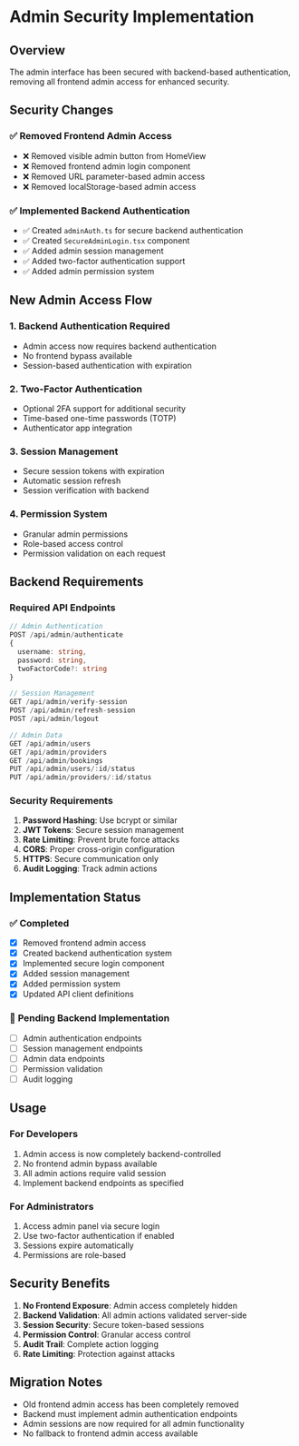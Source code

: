 # Admin Security Implementation

## Overview

The admin interface has been secured with backend-based authentication, removing all frontend admin access for enhanced security.

## Security Changes

### ✅ **Removed Frontend Admin Access**
- ❌ Removed visible admin button from HomeView
- ❌ Removed frontend admin login component
- ❌ Removed URL parameter-based admin access
- ❌ Removed localStorage-based admin access

### ✅ **Implemented Backend Authentication**
- ✅ Created `adminAuth.ts` for secure backend authentication
- ✅ Created `SecureAdminLogin.tsx` component
- ✅ Added admin session management
- ✅ Added two-factor authentication support
- ✅ Added admin permission system

## New Admin Access Flow

### 1. **Backend Authentication Required**
- Admin access now requires backend authentication
- No frontend bypass available
- Session-based authentication with expiration

### 2. **Two-Factor Authentication**
- Optional 2FA support for additional security
- Time-based one-time passwords (TOTP)
- Authenticator app integration

### 3. **Session Management**
- Secure session tokens with expiration
- Automatic session refresh
- Session verification with backend

### 4. **Permission System**
- Granular admin permissions
- Role-based access control
- Permission validation on each request

## Backend Requirements

### Required API Endpoints

```typescript
// Admin Authentication
POST /api/admin/authenticate
{
  username: string,
  password: string,
  twoFactorCode?: string
}

// Session Management
GET /api/admin/verify-session
POST /api/admin/refresh-session
POST /api/admin/logout

// Admin Data
GET /api/admin/users
GET /api/admin/providers
GET /api/admin/bookings
PUT /api/admin/users/:id/status
PUT /api/admin/providers/:id/status
```

### Security Requirements

1. **Password Hashing**: Use bcrypt or similar
2. **JWT Tokens**: Secure session management
3. **Rate Limiting**: Prevent brute force attacks
4. **CORS**: Proper cross-origin configuration
5. **HTTPS**: Secure communication only
6. **Audit Logging**: Track admin actions

## Implementation Status

### ✅ **Completed**
- [x] Removed frontend admin access
- [x] Created backend authentication system
- [x] Implemented secure login component
- [x] Added session management
- [x] Added permission system
- [x] Updated API client definitions

### 🔄 **Pending Backend Implementation**
- [ ] Admin authentication endpoints
- [ ] Session management endpoints
- [ ] Admin data endpoints
- [ ] Permission validation
- [ ] Audit logging

## Usage

### For Developers
1. Admin access is now completely backend-controlled
2. No frontend admin bypass available
3. All admin actions require valid session
4. Implement backend endpoints as specified

### For Administrators
1. Access admin panel via secure login
2. Use two-factor authentication if enabled
3. Sessions expire automatically
4. Permissions are role-based

## Security Benefits

1. **No Frontend Exposure**: Admin access completely hidden
2. **Backend Validation**: All admin actions validated server-side
3. **Session Security**: Secure token-based sessions
4. **Permission Control**: Granular access control
5. **Audit Trail**: Complete action logging
6. **Rate Limiting**: Protection against attacks

## Migration Notes

- Old frontend admin access has been completely removed
- Backend must implement admin authentication endpoints
- Admin sessions are now required for all admin functionality
- No fallback to frontend admin access available 